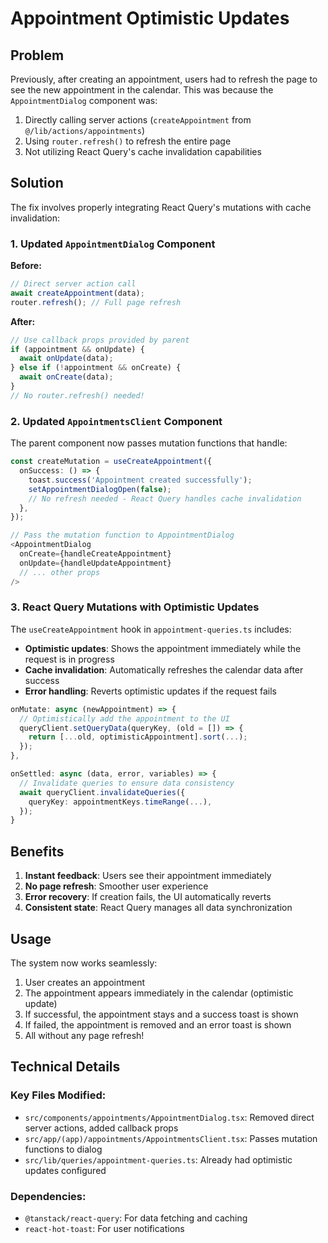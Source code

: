# Appointment Optimistic Updates

## Problem

Previously, after creating an appointment, users had to refresh the page to see the new appointment in the calendar. This was because the `AppointmentDialog` component was:

1. Directly calling server actions (`createAppointment` from `@/lib/actions/appointments`)
2. Using `router.refresh()` to refresh the entire page
3. Not utilizing React Query's cache invalidation capabilities

## Solution

The fix involves properly integrating React Query's mutations with cache invalidation:

### 1. Updated `AppointmentDialog` Component

**Before:**

```typescript
// Direct server action call
await createAppointment(data);
router.refresh(); // Full page refresh
```

**After:**

```typescript
// Use callback props provided by parent
if (appointment && onUpdate) {
  await onUpdate(data);
} else if (!appointment && onCreate) {
  await onCreate(data);
}
// No router.refresh() needed!
```

### 2. Updated `AppointmentsClient` Component

The parent component now passes mutation functions that handle:

```typescript
const createMutation = useCreateAppointment({
  onSuccess: () => {
    toast.success('Appointment created successfully');
    setAppointmentDialogOpen(false);
    // No refresh needed - React Query handles cache invalidation
  },
});

// Pass the mutation function to AppointmentDialog
<AppointmentDialog
  onCreate={handleCreateAppointment}
  onUpdate={handleUpdateAppointment}
  // ... other props
/>
```

### 3. React Query Mutations with Optimistic Updates

The `useCreateAppointment` hook in `appointment-queries.ts` includes:

- **Optimistic updates**: Shows the appointment immediately while the request is in progress
- **Cache invalidation**: Automatically refreshes the calendar data after success
- **Error handling**: Reverts optimistic updates if the request fails

```typescript
onMutate: async (newAppointment) => {
  // Optimistically add the appointment to the UI
  queryClient.setQueryData(queryKey, (old = []) => {
    return [...old, optimisticAppointment].sort(...);
  });
},

onSettled: async (data, error, variables) => {
  // Invalidate queries to ensure data consistency
  await queryClient.invalidateQueries({
    queryKey: appointmentKeys.timeRange(...),
  });
}
```

## Benefits

1. **Instant feedback**: Users see their appointment immediately
2. **No page refresh**: Smoother user experience
3. **Error recovery**: If creation fails, the UI automatically reverts
4. **Consistent state**: React Query manages all data synchronization

## Usage

The system now works seamlessly:

1. User creates an appointment
2. The appointment appears immediately in the calendar (optimistic update)
3. If successful, the appointment stays and a success toast is shown
4. If failed, the appointment is removed and an error toast is shown
5. All without any page refresh!

## Technical Details

### Key Files Modified:

- `src/components/appointments/AppointmentDialog.tsx`: Removed direct server actions, added callback props
- `src/app/(app)/appointments/AppointmentsClient.tsx`: Passes mutation functions to dialog
- `src/lib/queries/appointment-queries.ts`: Already had optimistic updates configured

### Dependencies:

- `@tanstack/react-query`: For data fetching and caching
- `react-hot-toast`: For user notifications
